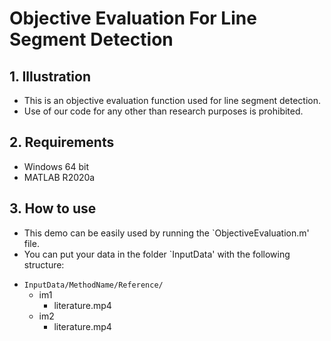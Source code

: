 # Objective Evaluation For Line Segment Detection
## 1. Illustration
- This is an objective evaluation function used for line segment detection. 
- Use of our code for any other than research purposes is prohibited.

## 2. Requirements
- Windows 64 bit
- MATLAB R2020a

## 3. How to use
- This demo can be easily used by running the `ObjectiveEvaluation.m' file.
- You can put your data in the folder `InputData' with the following structure:
* `InputData/MethodName/Reference/`
	* im1
		* literature.mp4
	* im2
		* literature.mp4